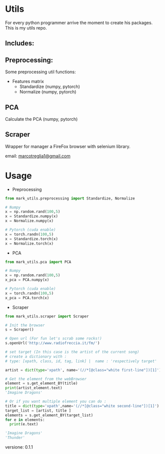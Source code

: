 # Utils
For every python programmer arrive the moment to create his packages.
This is my utils repo.

## Includes:

## Preprocessing:
Some preprocessing util functions:

* Features matrix
    - Standardize (numpy, pytorch)
    - Normalize   (numpy, pytorch)

## PCA
Calculate the PCA (numpy, pytorch)

## Scraper
Wrapper for manager a FireFox browser with selenium library.


email:  marcotreglia1@gmail.com


# Usage
* Preprocessing

```python
from mark_utils.preprocessing import Standardize, Normalize

# Numpy
x = np.random.rand(100,5)
x = Standardize.numpy(x)
x = Normalize.numpy(x)

# Pytorch (cuda enable)
x = torch.randn(100,5)
x = Standardize.torch(x)
x = Normalize.torch(x)
```

* PCA

```python
from mark_utils.pca import PCA

# Numpy
x = np.random.rand(100,5)
x_pca = PCA.numpy(x)

# Pytorch (cuda enable)
x = torch.randn(100,5)
x_pca = PCA.torch(x)
```

* Scraper

```python
from mark_utils.scraper import Scraper

# Init the browser
s = Scraper()

# Open url (For fun let's scrab some rocks!)
s.openUrl('http://www.radiofreccia.it/fm/')

# set target (In this case is the artist of the current song)
# create a dictionary with :  
# type: [xpath, class, id, tag, link] |  name : 'respectively target'

artist = dict(type='xpath', name='(//*[@class="white first-line"])[1]')

# Get the element from the webBrowser
element = s.get_element_BY(title)
print(artist_element.text)
'Imagine Dragons'

# Or if you want multiple element you can do :
title = dict(type='xpath',name='(//*[@class="white second-line"])[1]')
target_list = [artist, title ]
elements = s.get_element_BY(target_list)
for e in elements:
  print(e.text)

'Imagine Dragons'
'Thunder'

```

versione: 0.1.1
